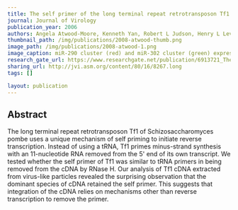 ```yaml
---
title: The self primer of the long terminal repeat retrotransposon Tf1 is not removed during reverse transcription.
journal: Journal of Virology
publication_year: 2006
authors: Angela Atwood-Moore, Kenneth Yan, Robert L Judson, Henry L Levin
thumbnail_path: /img/publications/2008-atwood-thumb.png
image_path: /img/publications/2008-atwood-1.png
image_caption: miR-290 cluster (red) and miR-302 cluster (green) expression during mouse embryonic development. Cells within dotted line are embryonic tissue and outside of dotted line are extraembryonic tissue. Sorting experiments confirmed that the yellow represents expression of both clusters in the same cell.
research_gate_url: https://www.researchgate.net/publication/6913721_The_self_primer_of_the_long_terminal_repeat_retrotransposon_Tf1_is_not_removed_during_reverse_transcription
sharing_url: http://jvi.asm.org/content/80/16/8267.long
tags: []

layout: publication
---
```

## Abstract

The long terminal repeat retrotransposon Tf1 of Schizosaccharomyces pombe uses a unique mechanism of self priming to initiate reverse transcription. Instead of using a tRNA, Tf1 primes minus-strand synthesis with an 11-nucleotide RNA removed from the 5' end of its own transcript. We tested whether the self primer of Tf1 was similar to tRNA primers in being removed from the cDNA by RNase H. Our analysis of Tf1 cDNA extracted from virus-like particles revealed the surprising observation that the dominant species of cDNA retained the self primer. This suggests that integration of the cDNA relies on mechanisms other than reverse transcription to remove the primer.